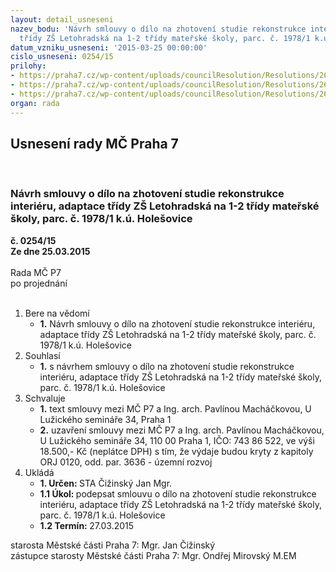 ```yaml
---
layout: detail_usneseni
nazev_bodu: 'Návrh smlouvy o dílo na zhotovení studie rekonstrukce interiéru, adaptace
  třídy ZŠ Letohradská na 1-2 třídy mateřské školy, parc. č. 1978/1 k.ú. Holešovice '
datum_vzniku_usneseni: '2015-03-25 00:00:00'
cislo_usneseni: 0254/15
prilohy:
- https://praha7.cz/wp-content/uploads/councilResolution/Resolutions/26594/16-15-p1.pdf
- https://praha7.cz/wp-content/uploads/councilResolution/Resolutions/26594/16-15-p2.pdf
- https://praha7.cz/wp-content/uploads/councilResolution/Resolutions/26594/16-15-p3_letohradska-smlouva.doc
organ: rada
---
```

<div id="ucUsn_pList" class="usn">
	<span><h2>Usnesení rady MČ Praha 7 </h2>
<br></span><div class="standBody">
<span><h3>Návrh smlouvy o dílo na zhotovení studie rekonstrukce interiéru, adaptace třídy ZŠ Letohradská na 1-2 třídy mateřské školy, parc. č. 1978/1 k.ú. Holešovice </h3></span><div class="center">
		<strong>č. 0254/15</strong><br>
	</div>
<div class="center">
		<strong>Ze dne 25.03.2015</strong><br><br>
	</div>Rada MČ P7<br> po projednání<br><br><ol>
<li>Bere na vědomí<ul><li>
<strong>1.</strong> Návrh smlouvy o dílo na zhotovení studie rekonstrukce interiéru, adaptace třídy ZŠ Letohradská na 1-2 třídy mateřské školy, parc. č. 1978/1 k.ú. Holešovice </li></ul>
</li>
<li>Souhlasí<ul><li>
<strong>1.</strong> s návrhem smlouvy o dílo na zhotovení studie rekonstrukce interiéru, adaptace třídy ZŠ Letohradská na 1-2 třídy mateřské školy, parc. č. 1978/1 k.ú. Holešovice</li></ul>
</li>
<li>Schvaluje<ul>
<li>
<strong>1.</strong> text smlouvy mezi MČ P7 a Ing. arch. Pavlínou Macháčkovou, U Lužického semináře 34, Praha 1</li>
<li>
<strong>2.</strong> uzavření smlouvy mezi MČ P7 a Ing. arch. Pavlínou Macháčkovou, U Lužického semináře 34, 110 00 Praha 1, IČO: 743 86 522, ve výši 18.500,- Kč (neplátce DPH) s tím, že výdaje budou kryty z kapitoly ORJ 0120, odd. par. 3636 - územní rozvoj           </li>
</ul>
</li>
<li>Ukládá<ul>
<li>
<strong>1. Určen: </strong>STA Čižinský Jan Mgr.</li>
<li>
<strong>1.1 Úkol: </strong>podepsat smlouvu o dílo na zhotovení studie rekonstrukce interiéru, adaptace třídy ZŠ Letohradská na 1-2 třídy mateřské školy, parc. č. 1978/1 k.ú. Holešovice</li>
<li>
<strong>1.2 Termín: </strong>27.03.2015</li>
</ul>
</li>
</ol>starosta Městské části Praha 7: Mgr. Jan Čižinský<br>zástupce starosty Městské části Praha 7: Mgr. Ondřej Mirovský M.EM 
</div>
</div>